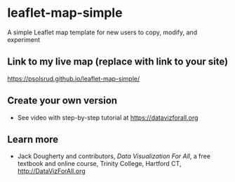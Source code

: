 # leaflet-map-simple
A simple Leaflet map template for new users to copy, modify, and experiment

## Link to my live map (replace with link to your site)

https://psolsrud.github.io/leaflet-map-simple/

## Create your own version
- See video with step-by-step tutorial at https://datavizforall.org

## Learn more
- Jack Dougherty and contributors, *Data Visualization For All*, a free textbook and online course, Trinity College, Hartford CT, http://DataVizForAll.org
